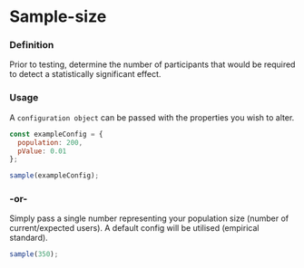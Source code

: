 # Sample-size

### Definition
Prior to testing, determine the number of participants that would be required to detect a statistically significant effect.

### Usage 

A ```configuration object``` can be passed with the properties you wish to alter.
```js
const exampleConfig = {
  population: 200, 
  pValue: 0.01
};

sample(exampleConfig);
```
### -or-

Simply pass a single number representing your population size (number of current/expected users). A default config will be 
utilised (empirical standard).

```js
sample(350);
```
